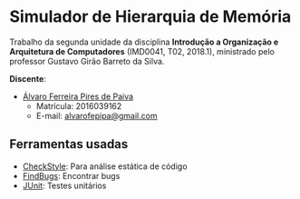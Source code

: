 # Simulador de Hierarquia de Memória

Trabalho da segunda unidade da disciplina **Introdução a Organização e Arquitetura de Computadores** (IMD0041, T02, 2018.1),
ministrado pelo professor Gustavo Girão Barreto da Silva.

**Discente**:
- [Álvaro Ferreira Pires de Paiva](https://github.com/alvarofpp)
  - Matrícula: 2016039162
  - E-mail: alvarofepipa@gmail.com
  
## Ferramentas usadas
- [CheckStyle](): Para análise estática de código
- [FindBugs](): Encontrar bugs
- [JUnit](): Testes unitários
